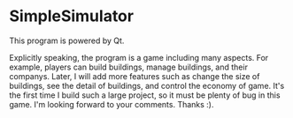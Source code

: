 # SimpleSimulator
This program is powered by Qt.

Explicitly speaking, the program is a game including many aspects.
For example, players can build buildings, manage buildings, and their companys. Later, I will add more features such as change the size of buildings, see the detail of buildings, and control the economy of game.
It's the first time I build such a large project, so it must be plenty of bug in this game. I'm looking forward to your comments. Thanks :).
